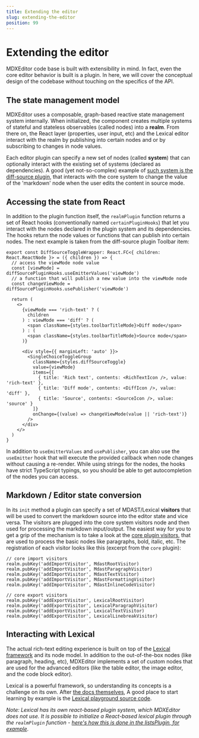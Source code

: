 ```yaml
---
title: Extending the editor
slug: extending-the-editor
position: 99
---
```


# Extending the editor

MDXEditor code base is built with extensibility in mind. In fact, even the core editor behavior is built is a plugin. In here, we will cover the conceptual design of the codebase without touching on the specifics of the API. 

## The state management model

MDXEditor uses a composable, graph-based reactive state management system internally. When initialized, the component creates multiple systems of stateful and stateless observables (called nodes) into a **realm**. 
From there on, the React layer (properties, user input, etc) and the Lexical editor interact with the realm by publishing into certain nodes and or by subscribing to changes in node values. 

Each editor plugin can specify a new set of nodes (called **system**) that can optionally interact with the existing set of systems (declared as dependencies). A good (yet not-so-complex) example of [such system is the diff-source plugin](https://github.com/mdx-editor/editor/blob/plugins/src/plugins/diff-source/index.tsx), that interacts with the core system to change the value of the 'markdown' node when the user edits the content in source mode.

## Accessing the state from React

In addition to the plugin function itself, the `realmPlugin` function returns a set of React hooks (conventionally named `certainPluginHooks`) that let you interact with the nodes declared in the plugin system and its dependencies. The hooks return the node values or functions that can publish into certain nodes. The next example is taken from the diff-source plugin Toolbar item:

```tsx
export const DiffSourceToggleWrapper: React.FC<{ children: React.ReactNode }> = ({ children }) => {
  // access the viewMode node value 
  const [viewMode] = diffSourcePluginHooks.useEmitterValues('viewMode')
  // a function that will publish a new value into the viewMode node
  const changeViewMode = diffSourcePluginHooks.usePublisher('viewMode')

  return (
    <>
      {viewMode === 'rich-text' ? (
        children
      ) : viewMode === 'diff' ? (
        <span className={styles.toolbarTitleMode}>Diff mode</span>
      ) : (
        <span className={styles.toolbarTitleMode}>Source mode</span>
      )}

      <div style={{ marginLeft: 'auto' }}>
        <SingleChoiceToggleGroup
          className={styles.diffSourceToggle}
          value={viewMode}
          items={[
            { title: 'Rich text', contents: <RichTextIcon />, value: 'rich-text' },
            { title: 'Diff mode', contents: <DiffIcon />, value: 'diff' },
            { title: 'Source', contents: <SourceIcon />, value: 'source' }
          ]}
          onChange={(value) => changeViewMode(value || 'rich-text')}
        />
      </div>
    </>
  )
}

```

In addition to `useEmitterValues` and `usePublisher`, you can also use the `useEmitter` hook that will execute the provided callback when node changes without causing a re-render. 
While using strings for the nodes, the hooks have strict TypeScript typings, so you should be able to get autocompletion of the nodes you can access.

## Markdown / Editor state conversion

In its `init` method a plugin can specify a set of MDAST/Lexical **visitors** that will be used to convert the markdown source into the editor state and vice versa. 
The visitors are plugged into the core system visitors node and then used for processing the markdown input/output. 
The easiest way for you to get a grip of the mechanism is to take a look at the [core plugin visitors](https://github.com/mdx-editor/editor/tree/main/src/plugins/core), that are used to process the basic nodes like paragraphs, bold, italic, etc. The registration of each visitor looks like this (excerpt from the `core` plugin):

```tsx
// core import visitors
realm.pubKey('addImportVisitor', MdastRootVisitor)
realm.pubKey('addImportVisitor', MdastParagraphVisitor)
realm.pubKey('addImportVisitor', MdastTextVisitor)
realm.pubKey('addImportVisitor', MdastFormattingVisitor)
realm.pubKey('addImportVisitor', MdastInlineCodeVisitor)

// core export visitors
realm.pubKey('addExportVisitor', LexicalRootVisitor)
realm.pubKey('addExportVisitor', LexicalParagraphVisitor)
realm.pubKey('addExportVisitor', LexicalTextVisitor)
realm.pubKey('addExportVisitor', LexicalLinebreakVisitor)
```

## Interacting with Lexical

The actual rich-text editing experience is built on top of the [Lexical framework](https://lexical.dev) and its node model. In addition to the out-of-the-box nodes (like paragraph, heading, etc), MDXEditor implements a set of custom nodes that are used for the advanced editors (like the table editor, the image editor, and the code block editor). 

Lexical is a powerful framework, so understanding its concepts is a challenge on its own. After [the docs themselves](https://lexical.dev/), A good place to start learning by example is the [Lexical playground source code](https://github.com/facebook/lexical/tree/main/packages/lexical-playground).

*Note: Lexical has its own react-based plugin system, which MDXEditor does not use. It is possible to initialize a React-based lexical plugin through the `realmPlugin` function - [here's how this is done in the listsPlugin, for example](https://github.com/mdx-editor/editor/blob/ff717593f32bb76092524006f4a3bd9446b208e8/src/plugins/lists/index.ts#L93-L94)*. 
